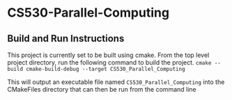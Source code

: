 # CS530-Parallel-Computing

## Build and Run Instructions

This project is currently set to be built using cmake. 
From the top level project directory, run the following command to build the project.
`cmake --build cmake-build-debug --target CS530_Parallel_Computing`

This will output an executable file named `CS530_Parallel_Computing` into the CMakeFiles directory that can then be run from the command line
